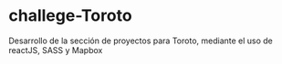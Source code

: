 # challege-Toroto
Desarrollo de la sección de proyectos para Toroto, mediante el uso de reactJS, SASS y Mapbox
